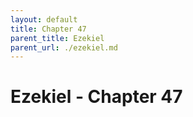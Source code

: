 ```yaml
---
layout: default
title: Chapter 47
parent_title: Ezekiel
parent_url: ./ezekiel.md
---
```


# Ezekiel - Chapter 47
